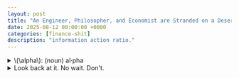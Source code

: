 ```yaml
---
layout: post
title: "An Engineer, Philosopher, and Economist are Stranded on a Deserted Island and Only Have Canned Food."
date: 2025-08-12 00:00:00 +0000
categories: [finance-shit]
description: "information action ratio."
---
```


<div class="flashcard">
  <details>
    <summary>\(\alpha\): (noun) al·​pha</summary>
    <div class="back">
      <details class="dropdown-block">
        <summary>Ex ante vs. ex post</summary>
        <div class="content">
          <ul>
            <li>Looking forward (<b>ex ante</b>): alpha is a <b>forecast of residual return</b>.</li>
            <li>Looking backward (<b>ex post</b>): alpha is the <b>average of realized residual returns</b>.</li>
            <li>Realized alphas are for keeping score; the manager's job is to generate <b>good forecasts</b>.</li>
          </ul>
        </div>
      </details>
      
      <details class="dropdown-block">
        <summary>Regression definition (realized/historical α and β)</summary>
        <div class="content">
          <p>If \(r_p(t)\) are portfolio <b>excess</b> returns for \(t=1,\dots,T\) and \(r_B(t)\) are benchmark <b>excess</b> returns over the same periods, the regression is</p>
          <p>\[
          r_p(t) \;=\; \alpha_p \;+\; \beta_p \cdot r_B(t) \;+\; \varepsilon_p(t)
          \]</p>
          <p>The estimates of \(\beta_p\) and \(\alpha_p\) from this regression are the <b>realized (historical)</b> beta and alpha.</p>
        </div>
      </details>
      
      <details class="dropdown-block">
        <summary>Residual (idiosyncratic) returns</summary>
        <div class="content">
          <p>Define the portfolio's residual return as</p>
          <p>\[
          \theta_p(t) \;=\; \alpha_p \;+\; \varepsilon_p(t)
          \]</p>
          <p>Where \(\alpha_p\) is the <b>average residual return</b> and \(\varepsilon_p(t)\) is the <b>mean-zero</b> random residual component.</p>
        </div>
      </details>
      
      <details class="dropdown-block">
        <summary>Forecast alpha (single asset)</summary>
        <div class="content">
          <p>Let \(\theta_n\) be the residual return on stock \(n\). The <b>forecast alpha</b> is</p>
          <p>\[
          \alpha_n \;=\; E[\theta_n]
          \]</p>
        </div>
      </details>
      
      <details class="dropdown-block">
        <summary>Portfolio property of alpha</summary>
        <div class="content">
          <p>Because both residual returns and expectations aggregate linearly, alpha has the <b>portfolio property</b>. For a two-stock portfolio with holdings \(h_p(1)\) and \(h_p(2)\) and stock alphas \(\alpha_1,\alpha_2\),</p>
          <p>\[
          \alpha_p \;=\; h_p(1)\cdot \alpha_1 \;+\; h_p(2)\cdot \alpha_2
          \]</p>
          <p>This matches the interpretation that \(\alpha_p\) is the <b>forecast of expected residual return</b> on the portfolio.</p>
        </div>
      </details>
      
      <details class="dropdown-block">
        <summary>Benchmark and cash</summary>
        <div class="content">
          <ul>
            <li>By definition, the benchmark has residual return \(\theta_B = 0\) <b>with certainty</b>, hence its alpha is \(\alpha_B = 0\). The alphas are therefore <b>benchmark-neutral</b>.</li>
            <li>The risk-free (cash) portfolio also has <b>zero residual return</b>, so the alpha for cash \(\alpha_r = 0\).</li>
            <li>Any portfolio that is a mixture of benchmark and cash has <b>zero alpha</b>.</li>
          </ul>
        </div>
      </details>
    </div>
  </details>
</div>
<div class="flashcard">
  <details>
    <summary>Look back at it. No wait. Don't.</summary>
    <div class="back">
      <details class="dropdown-block">
        <summary>The Ex Post Information Ratio: A Measure of Achievement</summary>
        <div class="content">
          <p><strong>Definition.</strong><br>
          An <b>information ratio</b> \(IR\) is the ratio of <i>(annualized) residual return</i> to <i>(annualized) residual risk</i>. Ex post, it uses <b>realized</b> residual return and <b>realized</b> residual risk (active risk).</p>
          
          <p><strong>Properties.</strong></p>
          <ul>
            <li>A realized \(IR\) can be negative.</li>
            <li>The benchmark's \(IR\) is <b>exactly zero</b> (its residual return is \(0\)).</li>
            <li>Link to regression: If the alpha regression is run over \(Y\) years, the realized information ratio is approximately</li>
          </ul>
          <div class="define">
            <p>\[
            IR_{\text{ex post}} \approx \frac{t(\hat{\alpha})}{\sqrt{Y}} .
            \]</p>
            <div class="tooltip">
              <div style="max-width: 500px">
                <h4>A statsy tip: What is \(t(\hat{\alpha}_p)\)?</h4>
                <p>In the regression from the screenshot</p>
                <p>\[
                r_p(t) \;=\; \alpha_p \;+\; \beta_p\, r_B(t) \;+\; \varepsilon_p(t)
                \]</p>
                <p>estimated on \(t=1,\dots,T\) observations, \(t(\hat{\alpha}_p)\) means the <b>t-statistic of the estimated intercept</b> \(\hat{\alpha}_p\):</p>
                <p>\[
                t(\hat{\alpha}_p) \;=\; \frac{\hat{\alpha}_p}{\widehat{\operatorname{se}}(\hat{\alpha}_p)} .
                \]</p>
                
                <p>Here</p>
                <ul>
                  <li>\(r_p(t)\): portfolio <b>excess</b> return at time \(t\).</li>
                  <li>\(r_B(t)\): benchmark <b>excess</b> return at time \(t\).</li>
                  <li>\(\varepsilon_p(t)\): regression residual at time \(t\).</li>
                  <li>\(T\): number of time periods used in the regression.</li>
                  <li>\(Y\): number of <b>years</b> covered by those data (e.g., monthly data over \(Y\) years gives \(T=12Y\)).</li>
                  <li>\(\widehat{\operatorname{se}}(\hat{\alpha}_p)\): estimated <b>standard error</b> of \(\hat{\alpha}_p\).</li>
                </ul>
                
                <p>A concrete formula for the standard error in this simple regression is</p>
                <p>\[
                \widehat{\operatorname{se}}(\hat{\alpha}_p)
                \;=\;
                \hat{\sigma}_\varepsilon \, \sqrt{\left[(X^\top X)^{-1}\right]_{11}}
                \]</p>
                
                <p>with</p>
                <p>\[
                \hat{\sigma}_\varepsilon^{\,2} \;=\; \frac{1}{T-2}\sum_{t=1}^{T}\hat{\varepsilon}_p(t)^{2},
                \qquad
                \hat{\varepsilon}_p(t) \;=\; r_p(t)-\hat{\alpha}_p-\hat{\beta}_p\,r_B(t),
                \]</p>
                
                <p>and \(X\) the \(T\times 2\) design matrix whose first column is all ones and second column is \(r_B(t)\). Equivalently, writing \(\bar{r}_B=\frac{1}{T}\sum r_B(t)\) and \(S_{BB}=\sum (r_B(t)-\bar{r}_B)^2\),</p>
                <p>\[
                \left[(X^\top X)^{-1}\right]_{11}
                \;=\;
                \frac{1}{T} \;+\; \frac{\bar{r}_B^{\,2}}{S_{BB}} .
                \]</p>
              </div>
            </div>
          </div>
          
          <p><b>Theory intuition.</b> Ex post \(IR\) is a <b>signal-to-noise</b> measure for realized residual performance: how much alpha per unit of residual volatility your realized track record shows.</p>
          
          <p><b>Treynor and Black (1973) call this the <b>appraisal ratio</b>.</b></p>
        </div>
      </details>
      
      <details class="dropdown-block">
        <summary>The Ex Ante Information Ratio: A Measure of Opportunity</summary>
        <div class="content">
          <p><strong>Definition (planning view).</strong><br>
          Ex ante, the information ratio is the <b>expected</b> level of annual residual return per unit of annual residual risk. More precisely: it is the <b>highest</b> achievable ratio of expected annual residual return to residual risk that the manager can obtain using their information.</p>
          
          <p><b>Theory intuition.</b><br>
          Ex ante \(IR\) summarizes the <b>quality of forecasts</b> (alphas) and the <b>efficiency of portfolio construction</b> that turns those forecasts into return per unit of active risk. It is a <b>capability frontier</b>: better information or better use of it raises the frontier.</p>
        </div>
      </details>
      
      <details class="dropdown-block">
        <summary>Empirical yardsticks</summary>
        <div class="content">
          <p>The cross-section of realized manager \(IR\)s is roughly <b>symmetric around 0</b>, consistent with active management being a <b>zero-sum game after fees</b>. Heuristics used throughout:</p>
          <ul>
            <li>Top-quartile manager: \(IR \approx 0.5\) ("good").</li>
            <li>\(IR=0.75\): "very good."</li>
            <li>\(IR=1.0\): "exceptional."</li>
          </ul>
        </div>
      </details>
      
      <details class="dropdown-block">
        <summary>Formal definition at the portfolio level</summary>
        <div class="content">
          <p>Given any portfolio \(P\) with portfolio alpha \(\alpha_p\) and portfolio residual (active) risk \(\omega_p\),</p>
          <p>\[
          IR_p \;=\; \frac{\alpha_p}{\omega_p}
          \]</p>
          
          <p>The manager's own "information ratio" is the <b>maximum</b> attainable across feasible portfolios (built from their alphas):</p>
          <p>\[
          IR \;=\; \Max\{\, IR_p \mid P \,\}
          \]</p>
          
          <p><b>Theory notes.</b></p>
          <ul>
            <li>The notation \(IR\) <b>depends on the alpha vector</b>; one common use is to <b>scale</b> the alpha forecasts so that the manager's maximization delivers a sensible target \(IR\).</li>
            <li>The definition implies <b>risk-level invariance</b>: if a manager can achieve an expected residual return of \(2\%\) with \(4\%\) residual risk, they can (by scaling the active position) achieve \(3\%\) with \(6\%\) residual risk—same \(IR\). (see <i>'Decomposition, active risk, and scale invariance'</i> below)</li>
          </ul>
        </div>
      </details>
      
      <details class="dropdown-block">
        <summary>Decomposition, active risk, and scale invariance</summary>
        <div class="content">
          <p>Let \(h_p\) be portfolio holdings, \(h_B\) benchmark holdings, and \(h_p^{a}\) <b>active</b> holdings.</p>
          
          <p><strong>Holdings decomposition.</strong></p>
          <p>\[
          h_p \;=\; h_B \;+\; h_p^{a}, \quad \text{with} \quad \alpha_B = 0 .
          \]</p>
          
          <p>If \(\alpha\) is the vector of stock alphas, then</p>
          <p>\[
          \alpha_p \;=\; \alpha^{\mathsf T} h_p \;=\; \alpha^{\mathsf T} h_p^{a}.
          \]</p>
          
          <p><strong>Active risk.</strong><br>
          Let <b>\(\psi_p\)</b>: the portfolio's <b>active (residual) variance</b> under holdings \(h_p^{a}\) and residual-return covariance matrix \(V\in\mathbb{R}^{N\times N}\):</p>
          <p>\[
          \psi_p \;=\; (h_p^{a})^{\mathsf T} V\, h_p^{a}
          \quad\text{and}\quad
          \omega_p \;=\; \sqrt{\psi_p}\ \ \text{(active risk, i.e., st. dev.)}.
          \]</p>
          
          <p><strong>Scaling (aggressiveness).</strong><br>
          Let active holdings be scaled by <b>\(\phi\)</b>: a <b>scalar aggressiveness multiplier</b> (unitless) that scales the <b>active holdings</b>.</p>
          
          <p>If \(h_p^{a}\in\mathbb{R}^N\) are the active weights, then</p>
          <p>\[
          h_p^{a}\ \to\ \phi\,h_p^{a},\quad \phi>0 .
          \]</p>
          
          <p>Under this scaling,</p>
          <p>\[
          \alpha_p \to \phi\,\alpha_p,\qquad \omega_p \to \phi\,\omega_p,\qquad IR_p=\alpha_p/\omega_p\ \text{unchanged}.
          \]</p>
          
          <p><b>Theory intuition.</b><br>
          Because both numerator and denominator scale <b>linearly</b> in exposure, \(IR\) is <b>independent of aggressiveness</b> under ideal (unconstrained) conditions. In practice, <b>constraints</b> (e.g., short-sale limits, turnover/financing frictions) break pure scaling and can <b>reduce</b> realized \(IR\) as risk is pushed higher.</p>
        </div>
      </details>
      
      <details class="dropdown-block">
        <summary>Time-horizon scaling</summary>
        <div class="content">
          <p>To avoid confusion, standardize to a <b>1-year</b> horizon. Over horizon \(T\) (in years):</p>
          <ul>
            <li>Expected residual return scales \(\propto T\).</li>
            <li>Residual <b>variance</b> scales \(\propto T\), so <b>residual risk</b> (st. dev.) scales \(\propto \sqrt{T}\).</li>
            <li>Therefore the information ratio scales as</li>
          </ul>
          <div class="define">
            <p>\[
            IR(T) \;=\; \sqrt{T}\; IR(1\ \text{year}).
            \]</p>
            <div class="tooltip">
              <div style="max-width: 500px">
                <h4>In math:</h4>
                <p><strong>Notation across horizons</strong></p>
                <p>Let \(\alpha_p(T)\) and \(\omega_p(T)\) denote the <b>expected residual return</b> and <b>residual risk (st.dev.)</b> over a horizon \(T\) years. Then</p>
                <p>\[
                IR_p(T)=\frac{\alpha_p(T)}{\omega_p(T)}.
                \]</p>
                
                <p>Define the 1-year quantities \(\alpha_p(1)\) and \(\omega_p(1)\).</p>
                
                <p><strong>Step 1 — Expected residual return scales linearly in time</strong></p>
                <p>Additivity of expectations over \(T\) years gives</p>
                <p>\[
                \alpha_p(T)=T\,\alpha_p(1).
                \]</p>
                <p>(In words: run the same edge for twice as long, you expect twice the residual return.)</p>
                
                <p><strong>Step 2 — Residual <b>variance</b> scales linearly ⇒ residual <b>risk</b> scales as \(\sqrt{T}\)</strong></p>
                <p>With negligible serial correlation, variances add:</p>
                <p>\[
                \operatorname{Var}_T = T\,\operatorname{Var}_{1\text{y}}
                \quad\Longrightarrow\quad
                \omega_p(T)=\sqrt{T}\,\omega_p(1).
                \]</p>
                
                <p><strong>Step 3 — Put together to get the IR scaling</strong></p>
                <p>\[
                IR_p(T)
                =\frac{\alpha_p(T)}{\omega_p(T)}
                =\frac{T\,\alpha_p(1)}{\sqrt{T}\,\omega_p(1)}
                =\sqrt{T}\,\frac{\alpha_p(1)}{\omega_p(1)}
                =\boxed{\,\sqrt{T}\,IR_p(1\text{ year})\,}.
                \]</p>
              </div>
            </div>
          </div>
          
          <p>Corollaries: a quarterly \(IR\) is half the annual \(IR\); a monthly \(IR\) is \(1/\sqrt{12}\) of the annual \(IR\).</p>
        </div>
      </details>
      
      <details class="dropdown-block">
        <summary>Tilder</summary>
        <div class="content">
          <ul>
            <li><b>Ex post \(IR\)</b> measures <b>achievement</b> (realized alpha per unit of realized residual risk) and connects tightly to the <b>t-stat</b> of \(\alpha\).</li>
            <li><b>Ex ante \(IR\)</b> measures <b>opportunity</b> (what your information and construction can deliver) and is the <b>maximized</b> \(\alpha/\omega\) over feasible portfolios.</li>
            <li>\(IR\) is <b>scale-invariant</b> with respect to position size but <b>horizon-dependent</b> (\(\sqrt{T}\) rule).
              <ul>
                <li>Hold the same active trade longer: expected alpha grows \(\propto T\); uncertainty (risk) grows only \(\propto \sqrt{T}\). Their ratio therefore grows like \(\sqrt{T}\).</li>
              </ul>
            </li>
            <li>Benchmarks and cash have <b>zero \(IR\)</b>; the cross-section of manager \(IR\)s centers near <b>zero</b>, consistent with active management being zero-sum after costs.</li>
          </ul>
        </div>
      </details>
    </div>
  </details>
</div>
<div class="flashcard">
  <details>
    <summary>The Residual Frontier: The Manager's Opportunity Set</summary>
    <div class="back">
      <p><strong>Idea.</strong><br>
      Plot expected residual return \(\alpha_p\) against residual risk \(\omega_p\). The <b>ex-ante information ratio</b> determines the <i>slope</i> of the best attainable trade-off. The manager's <b>residual frontier</b> is the straight line through the origin with that slope; feasible (sub-optimal) portfolios lie on or <b>below</b> this line.</p>
      
      <p><strong>Geometry.</strong><br>
      Benchmark \(B\) and cash sit at the origin since both have zero residual return and zero residual risk. Portfolios constructed from the manager's alphas that <i>fully exploit</i> the information lie <b>on</b> the line; all others lie <b>under</b> it.</p>
      <div id="residual-frontier-fig-5-combined" style="width:980px;height:560px;"></div>
      <div id="residual-frontier-fig-5-combined-info" style="font-size:0.9em; opacity:0.95; margin-top:8px;"></div>
      
      <script src="https://cdn.plot.ly/plotly-2.35.2.min.js"></script>
      <script>
      function renderResidualFrontierCombined() {
        // ===== Axes grid (ω in %, α in %) =====
        const toPct = x => x; // keep in [0, 0.12] but show as % via tickformat
      
        // ===== Residual frontiers (Fig. 5.2) =====
        const IRs = [
          { ir: 1.00, dash: "solid",  width: 3, name: "IR = 1.00" },
          { ir: 0.75, dash: "dot",    width: 3, name: "IR = 0.75" },
          { ir: 0.50, dash: "dash",   width: 3, name: "IR = 0.50" },
        ];
      
        const xMin = 0.0, xMax = 0.12, Nx = 121;
        const omega = Array.from({length: Nx}, (_, i) => xMin + i*(xMax - xMin)/(Nx - 1));
      
        const frontierTraces = IRs.map(({ir, dash, width, name}) => ({
          x: omega.map(toPct),
          y: omega.map(w => ir*w),
          mode: "lines",
          line: { dash, width },
          name,
          hovertemplate: "ω=%{x:.1%}<br>α=%{y:.1%}<extra>"+name+"</extra>"
        }));
      
        // ===== Points on IR=1 frontier (Fig. 5.1 P1–P6 + Q) =====
        const IR1 = 1.0;
        const Pks = [0.01, 0.02, 0.03, 0.04, 0.05, 0.06]; // 1% … 6% residual risk
        const Ptext = ["P1","P2","P3","Q","P5","P6"];     // label Q near the middle as in fig
      
        const Ptrace = {
          x: Pks,
          y: Pks.map(w => IR1*w),
          mode: "markers+text",
          type: "scatter",
          name: "Fig. 5.1 points",
          marker: { size: 9, symbol: "circle" },
          text: Ptext,
          textposition: ["bottom right","top left","bottom left","top right","bottom left","top left"],
          hovertemplate: "%{text}<br>ω=%{x:.1%}<br>α=%{y:.1%}<extra></extra>"
        };
      
        // Explicit Q (so it’s easy to style)
        const Qw = 0.04, Qa = IR1*Qw;
        const Qtrace = {
          x: [Qw], y: [Qa],
          mode: "markers+text",
          name: "Q",
          marker: { size: 11, symbol: "diamond-open" },
          text: ["Q"],
          textposition: "top center",
          hovertemplate: "Q<br>ω=%{x:.1%}<br>α=%{y:.1%}<extra></extra>"
        };
      
        // Benchmark/cash at the origin: B
        const Btrace = {
          x: [0], y: [0],
          mode: "markers+text",
          name: "B (benchmark & cash)",
          marker: { size: 10, symbol: "square" },
          text: ["B"],
          textposition: "bottom right",
          hovertemplate: "B<br>ω=0.0%<br>α=0.0%<extra></extra>"
        };
      
        // ===== Annotations to mirror captions =====
        const annotations = [
          { x: 0.095, y: 0.095, text: "IR = 1", showarrow: false, font: {size: 12}},
          { x: 0.095, y: 0.071, text: "IR = 0.75", showarrow: false, font: {size: 12}},
          { x: 0.095, y: 0.048, text: "IR = 0.50", showarrow: false, font: {size: 12}}
        ];
      
        const layout = {
          title: "Residual Frontier & Opportunities (Combined: Figures 5.1 & 5.2)",
          xaxis: { title: "ω (residual risk)", range: [0, 0.12], tickformat: ".0%", zeroline: false },
          yaxis: { title: "α (expected residual return)", range: [0, 0.12], tickformat: ".0%", rangemode: "tozero" },
          template: "plotly_white",
          legend: { orientation: "h", y: 1.12 },
          margin: { l: 70, r: 20, t: 70, b: 55 },
          annotations
        };
      
        const traces = [...frontierTraces, Ptrace, Qtrace, Btrace];
        Plotly.newPlot("residual-frontier-fig-5-combined", traces, layout,
                       {displayModeBar: true, responsive: true});
      
        // ===== Info + intuition (below the figure) =====
        document.getElementById("residual-frontier-fig-5-combined-info").innerHTML = `
        <p>
          <strong>What you're seeing (both figures combined):</strong>
          The straight rays from the origin are residual frontiers \\(\\alpha_p = IR\\,\\omega_p\\) for three information ratios
          (solid: 1.00; dotted: 0.75; dashed: 0.50). The black markers (P1–P6) and Q sit on the \\(IR=1\\) frontier,
          and B is the origin (benchmark/cash), where both residual return and residual risk are zero.
        </p>
        <ul>
          <li><em>Opportunity = slope.</em> A manager’s ex-ante information ratio fixes the frontier’s slope. Higher IR rotates the line upward, expanding the set of attainable \\((\\omega,\\alpha)\\) pairs.</li>
          <li><em>Feasible set.</em> Portfolios lie on or below the frontier implied by the manager’s IR; moving along a given frontier scales both \\(\\omega_p\\) and \\(\\alpha_p\\) proportionally.</li>
          <li><em>Comparing managers (Fig. 5.2 idea).</em> Points available on \\(IR=1\\) are not available to an \\(IR=0.5\\) manager; the latter’s best achievable \\(\\alpha\\) at any \\(\\omega\\) is lower.</li>
          <li><em>Normalization.</em> B (benchmark) and cash anchor the origin because their residual return is zero; hence \\(\\alpha_B=0\\) and \\(\\omega_B=0\\).</li>
        </ul>
        <p style="opacity:0.85;">
          <small>Note: Numerical placements are illustrative to recreate the diagrams’ geometry; the theory is the linear relation
          \\(\\alpha_p = IR\\,\\omega_p\\) and the comparison of opportunity sets across IR levels.</small>
        </p>`;
      }
      // Render now
      renderResidualFrontierCombined();
      </script>

      <details class="dropdown-block">
        <summary>Link to the optimization definition</summary>
        <div class="content">
          <p>The manager's information ratio is defined as the maximum attainable ratio over feasible portfolios:</p>
          <p>\[
          IR \;=\; \Max\{\alpha_p/\omega_p \mid P\}
          \]</p>
          <p>Any portfolio \(Q\) that attains this maximum lies on the frontier and satisfies \(IR=IR_Q\).</p>
        </div>
      </details>
      
      <details class="dropdown-block">
        <summary>Comparing managers</summary>
        <div class="content">
          <p>Different managers have different frontiers (different slopes). A higher \(IR\) rotates the frontier <b>upward</b>, enlarging the opportunity set; points available to a higher-\(IR\) manager are not available to a lower-\(IR\) manager. This does <b>not</b> mean a lower-\(IR\) manager cannot mechanically hold those same stocks; rather, their information will not <i>lead</i> them to portfolios achieving those \((\omega,\alpha)\) pairs.</p>
        </div>
      </details>
      
      <details class="dropdown-block">
        <summary>"Budget constraint" form</summary>
        <div class="content">
          <p>Along the frontier the trade-off is linear:</p>
          <p>\[
          \alpha_p \;=\; IR \cdot \omega_p 
          \]</p>
          <p>At best, increases in expected residual return require <b>proportional</b> increases in residual risk; scaling active positions moves you <i>along</i> the line (both \(\alpha_p\) and \(\omega_p\) scale together, leaving \(IR\) unchanged).</p>
        </div>
      </details>
      
      <details class="dropdown-block">
        <summary>En ingles (and a lil bit o' math.)</summary>
        <div class="content">
          <ul>
            <li>The residual frontier is the active-risk analogue of the mean-variance capital market line: it is the set \(\{(\omega_p,\alpha_p): \alpha_p \le IR \cdot \omega_p\}\) with equality for optimized portfolios.</li>
            <li>\(IR\) is the <i>sufficient statistic</i> for opportunity quality; it fully characterizes the frontier's slope and, hence, the manager's achievable conversion of information into residual return per unit of active risk.</li>
            <li>Benchmarks/cash anchor the origin; feasible portfolios live on/below the ray; improving information (better forecasts or better use of them) <b>raises the slope</b>.</li>
          </ul>
        </div>
      </details>
    </div>
  </details>
</div>
<div class="flashcard">
  <details>
    <summary>The Active Management Objective</summary>
    <div class="back">
      <details class="dropdown-block">
        <summary>Objective</summary>
        <div class="content">
          <p>Maximize <b>value added</b> from residual (active) return. Define</p>
          <p>\[
          \text{VA}[P] \;=\; \alpha_p \;-\; \lambda_r \cdot \omega_p^{2}
          \]</p>
          
          <ul>
            <li>\(\alpha_p\): expected <b>residual return</b> of portfolio \(P\).</li>
            <li>\(\omega_p\): <b>residual risk</b> (active risk; st. dev.).</li>
            <li>\(\lambda_r>0\): <b>aversion to residual risk</b>; converts residual <i>variance</i> into a <b>loss in alpha</b>.</li>
          </ul>
          
          <p><b>Wat It Mean.</b><br>
          VA credits forecasted skill (\(\alpha_p\)) and debits risk (\(\lambda_r \omega_p^2\)). The quadratic penalty mirrors mean-variance preferences specialized to residual (benchmark-neutral) returns: utility is linear in mean, quadratic in variance.</p>
          
          <p><b>NB:</b><br>
          Benchmark timing is ignored, so <b>active return = residual return</b> and <b>active risk = residual risk</b>.</p>
        </div>
      </details>
      
      <details class="dropdown-block">
        <summary>Loss in alpha (risk penalty)</summary>
        <div class="content">
          <p>For any fixed \(\lambda_r\), the <b>loss in alpha</b> due to bearing residual risk \(\omega_p\) is</p>
          <p>\[
          \text{Loss}(\omega_p) \;=\; \lambda_r \cdot \omega_p^{2}.
          \]</p>
          
          <p>Higher \(\lambda_r\) ⇒ steeper penalty; the loss rises with the <b>square</b> of risk.</p>
          <!-- Figure 5.3 — Loss in alpha (separate block) -->
          <div id="fig-5-3" style="width:960px;height:520px;"></div>
          <div id="fig-5-3-info" style="font-size:0.9em; opacity:0.95; margin:8px 0 24px;"></div>
          
          <script src="https://cdn.plot.ly/plotly-2.35.2.min.js"></script>
          <script>
          (function renderFig53() {
            // Percent tick helpers
            const tickVals = (max=12, step=2) => Array.from({length: Math.floor(max/step)+1}, (_,i)=> i*step);
            const tickText = vals => vals.map(v => v.toFixed(0) + "%");
          
            // ω from 0%..12% sampled finely (use "percent points" axis)
            const wMaxPP = 12, Nw = 121;
            const wPP = Array.from({length: Nw}, (_,i)=> i*(wMaxPP)/(Nw-1)); // 0..12
          
            // Loss in alpha curves: Loss(ω) = λ_r * ω^2  (three λ_r levels)
            const lambdas = [
              {lam: 0.05, dash: "dot",    name: "λ = 0.05"},
              {lam: 0.10, dash: "dash",   name: "λ = 0.10"},
              {lam: 0.15, dash: "solid",  name: "λ = 0.15"}
            ];
            const lossTraces = lambdas.map(({lam, dash, name}) => ({
              x: wPP,
              y: wPP.map(w => lam*w*w),
              mode: "lines",
              line: {width: 3, dash},
              name,
              hovertemplate: "ω=%{x:.1f}%<br>Loss in α=%{y:.2f}%<extra>"+name+"</extra>"
            }));
          
            const xt = tickVals(12,2), yt = tickVals(16,2);
            const layout53 = {
              title: "Figure 5.3 — Loss in α:  λ<sub>r</sub> · ω²",
              xaxis: {title: "ω", range: [0,12], tickvals: xt, ticktext: tickText(xt), zeroline: false},
              yaxis: {title: "Loss in α", range: [0,16], tickvals: yt, ticktext: tickText(yt), rangemode: "tozero"},
              template: "plotly_white",
              legend: {orientation: "h", y: 1.12},
              margin: {l: 70, r: 20, t: 70, b: 55}
            };
          
            Plotly.newPlot("fig-5-3", lossTraces, layout53, {displayModeBar:true, responsive:true});
          
            document.getElementById("fig-5-3-info").innerHTML = `
              <p><strong>Loss in α.</strong> With residual-risk aversion \\(\\lambda_r\\),
              the penalty for bearing residual risk \\(\\omega\\) is quadratic: \\(\\text{Loss}(\\omega)=\\lambda_r\\,\\omega^2\\).
              Higher \\(\\lambda_r\\) means greater aversion, so the curve bends up more sharply; for a fixed \\(\\lambda_r\\),
              loss grows with the square of risk.</p>
            `;
          })();
          </script>

        </div>
      </details>
      
      <details class="dropdown-block">
        <summary>Lines of equal value added (indifference curves)</summary>
        <div class="content">
          <p>Holding VA constant at some level \(c\), rearrange the objective:</p>
          <p>\[
          \alpha_p \;=\; c \;+\; \lambda_r \cdot \omega_p^{2}.
          \]</p>
          
          <p>These are <b>upward-opening parabolas</b> in the \((\omega_p,\alpha_p)\) plane. For a given \(\lambda_r\) they are <b>parallel</b> (same curvature) and represent all portfolios that deliver the same certainty-equivalent value added \(c\).</p>
          <!-- Figure 5.4 — Constant value-added lines (separate block) -->
          <div id="fig-5-4" style="width:960px;height:520px;"></div>
          <div id="fig-5-4-info" style="font-size:0.9em; opacity:0.95; margin-top:8px;"></div>
          
          <script src="https://cdn.plot.ly/plotly-2.35.2.min.js"></script>
          <script>
          (function renderFig54() {
            const tickVals = (max=12, step=2) => Array.from({length: Math.floor(max/step)+1}, (_,i)=> i*step);
            const tickText = vals => vals.map(v => v.toFixed(0) + "%");
          
            const wMaxPP = 12, Nw = 121;
            const wPP = Array.from({length: Nw}, (_,i)=> i*(wMaxPP)/(Nw-1)); // 0..12
          
            // α(ω) for constant value added: α = VA + λ_r * ω^2  (λ_r = 0.10 as in figure)
            const lambdaVA = 0.10;
            const VAlevels = [
              {va: 2.500, dash: "dash",    name: "VA = 2.500%"},
              {va: 1.400, dash: "dashdot", name: "VA = 1.400%"},
              {va: 0.625, dash: "solid",   name: "VA = 0.625%"}
            ];
            const aTraces = VAlevels.map(({va, dash, name}) => ({
              x: wPP,
              y: wPP.map(w => va + lambdaVA*w*w),
              mode: "lines",
              line: {width: 3, dash},
              name,
              hovertemplate: "ω=%{x:.1f}%<br>α=%{y:.2f}%<extra>"+name+"</extra>"
            }));
          
            const xt = tickVals(12,2), yt = tickVals(14,2);
            const layout54 = {
              title: "Figure 5.4 — Constant Value-Added Lines:  α = VA + λ<sub>r</sub> · ω²  (λ<sub>r</sub>=0.10)",
              xaxis: {title: "ω", range: [0,12], tickvals: xt, ticktext: tickText(xt), zeroline: false},
              yaxis: {title: "α", range: [0,14], tickvals: yt, ticktext: tickText(yt), rangemode: "tozero"},
              template: "plotly_white",
              legend: {orientation: "h", y: 1.12},
              margin: {l: 70, r: 20, t: 70, b: 55}
            };
          
            Plotly.newPlot("fig-5-4", aTraces, layout54, {displayModeBar:true, responsive:true});
          
            document.getElementById("fig-5-4-info").innerHTML = `
              <p><strong>Constant value-added curves.</strong>
                For fixed \\(\\lambda_r\\), an indifference set is \\(\\alpha = \\text{VA} + \\lambda_r\\,\\omega^2\\).
                These parabolas are parallel; higher \\(\\text{VA}\\) shifts the curve upward.
                Each point on a given curve yields the same risk-adjusted residual return (same VA): increasing \\(\\omega\\)
                requires a compensating rise in \\(\\alpha\\) equal to \\(\\lambda_r\\,\\omega^2\\).</p>
            `;
          })();
          </script>

        </div>
      </details>
      
      <details class="dropdown-block">
        <summary>Certainty-equivalent interpretation</summary>
        <div class="content">
          <p>VA is the <span class="define">certainty-equivalent residual return
            <div class="tooltip">
              <div style="max-width: 500px">
                <h4>Gettin' assy (economicsy): What is a certainty equivalent (CE)?</h4>
                <p><b>Definition (general).</b> For any risky payoff \(X\) and utility \(U(\cdot)\), the <b>certainty equivalent</b> \(c\) is the sure amount that makes you indifferent to \(X\):</p>
                <p>\[
                U(c)=\mathbb{E}[U(X)].
                \]</p>
                
                <p><b>Here (residual, mean-variance form).</b> Utility for an active portfolio \(P\) is taken to be</p>
                <p>\[
                U(P)=\alpha_p-\lambda_r\,\omega_p^2,
                \]</p>
                <p>i.e., linear in expected residual return \(\alpha_p\) and quadratic penalty in residual variance \(\omega_p^2\) with aversion \(\lambda_r>0\).</p>
                
                <p>A <b>residual risk-free</b> payoff of amount \(c\) has \(\omega=0\), so its utility is \(U(c)=c\). Indifference to the risky active \(P\) means</p>
                <p>\[
                c=\alpha_p-\lambda_r\,\omega_p^2.
                \]</p>
                
                <p>That \(c\) is the <b>certainty-equivalent residual return</b>:</p>
                <p>\[
                \boxed{\text{CE}=\alpha_p-\lambda_r\,\omega_p^2\;}
                \]</p>
                
                <h4>En ingles</h4>
                <p>CE is the <b>risk-adjusted alpha</b>: the guaranteed residual return you'd accept instead of taking the risky active position \((\alpha_p,\omega_p)\) given aversion \(\lambda_r\).<br>
                Equivalently, the <b>residual risk premium</b> you're implicitly paying is</p>
                <p>\[
                \alpha_p-\text{CE}=\lambda_r\,\omega_p^2.
                \]</p>
              </div>
            </div>
          </span>:</p>
          <p>\[
          \text{CE} \;=\; \alpha_p \;-\; \lambda_r \cdot \omega_p^{2}.
          \]</p>
          
          <p>An investor with residual-risk aversion \(\lambda_r\) is indifferent between a risky active portfolio \((\alpha_p,\omega_p)\) and receiving the sure residual return <b>CE</b> on a residual risk-free investment.</p>
        </div>
      </details>
      
      <details class="dropdown-block">
        <summary>Connection to the residual frontier</summary>
        <div class="content">
          <p>With opportunity set (frontier) \(\alpha_p = IR \cdot \omega_p\), the VA to be maximized is</p>
          <p>\[
          \text{VA}(\omega_p) \;=\; IR \cdot \omega_p \;-\; \lambda_r \cdot \omega_p^{2}.
          \]</p>
          
          <p>First-order condition (tangency of frontier and indifference parabola):</p>
          
          <ul>
            <li>Differentiate w.r.t. \(\omega_p\):</li>
          </ul>
          <p>\[
          \frac{d}{d\omega_p}\mathrm{VA}(\omega_p) \;=\; IR \;-\; 2\lambda_r\,\omega_p .
          \]</p>
          
          <ul>
            <li>Set the derivative to zero:</li>
          </ul>
          <p>\[
          IR - 2\lambda_r\,\omega_p^{*}=0
          \quad\Longrightarrow\quad
          \boxed{\ \omega_p^{*}=\dfrac{IR}{2\lambda_r}\ }.
          \]</p>
          
          <ul>
            <li>Equivalently, rearranging the FOC:</li>
          </ul>
          <p>\[
          \boxed{\ IR \;=\; 2\lambda_r\,\omega_p^{*}\ }.
          \]</p>
          
          <ul>
            <li>Second derivative (concavity check)</li>
          </ul>
          <p>\[
          \frac{d^2}{d\omega_p^2}\mathrm{VA}(\omega_p) = -2\lambda_r \;<\;0
          \]</p>
          
          <p>(since \(\lambda_r>0\). So the critical point is a <b>global maximum</b>.)</p>
          
          <p>Hence the <b>optimal active risk</b> and <b>return</b> are</p>
          <p>\[
          \omega_p^{*} \;=\; \frac{IR}{2\lambda_r},
          \qquad
          \alpha_p^{*} \;=\; IR \cdot \omega_p^{*} \;=\; \frac{IR^{2}}{2\lambda_r},
          \]</p>
          
          <p>and the <b>maximum value added</b> is</p>
          <p>\[
          \text{VA}^{*} \;=\; \frac{IR^{2}}{4\lambda_r}.
          \]</p>
          
          <p><b>Interpretation</b></p>
          <ul>
            <li>\(IR\) = <b>frontier slope</b> (opportunity quality).</li>
            <li>\(\lambda_r\) = <b>curvature</b> of the indifference parabola (tolerance for residual risk).</li>
            <li>Optimal aggressiveness scales <b>up</b> with \(IR\) and <b>down</b> with \(\lambda_r\):
              \(\omega_p^{*}\propto IR/\lambda_r\), \(\alpha_p^{*}\propto IR^{2}/\lambda_r\), \(\mathrm{VA}^{*}\propto IR^{2}/\lambda_r\).</li>
          </ul>
        </div>
      </details>
    </div>
  </details>
</div>

